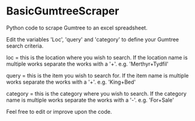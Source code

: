 BasicGumtreeScraper
===================

Python code to scrape Gumtree to an excel spreadsheet.

Edit the variables 'Loc', 'query' and 'category' to define your Gumtree search criteria.

loc = this is the location where you wish to search. If the location name is multiple works separate the works with a '+'. e.g. 'Merthyr+Tydfil'

query = this is the item you wish to search for. If the item name is multiple works separate the works with a '+'. e.g. 'King+Bed'

category = this is the category where you wish to search. If the category name is multiple works separate the works with a '-'. e.g. 'For+Sale'

Feel free to edit or improve upon the code.
